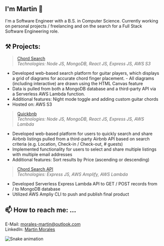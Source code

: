 ## I'm Martin 👋

I'm a Software Engineer with a B.S. in Computer Science. Currently working on personal projects / freelancing and on the search for a Full Stack Software Engineering role.

## ⚒️ Projects:
>[Chord Search](https://github.com/morales-martin/Chord-Search)
<br />*Technologies: Node JS, MongoDB, React JS, Express JS, AWS S3*
- Developed web-based search platform for guitar players, which displays a grid of diagrams for accurate chord finger placement. - All diagrams (including interactive) are drawn using the HTML Canvas feature
- Data is pulled from both a MongoDB database and a third-party API via a Serverless AWS Lambda function.
- Additional features: Night mode toggle and adding custom guitar chords
- Hosted on: AWS S3


>[Quickbnb](https://github.com/morales-martin/Simple-Airbnb-Search)
<br />*Technologies: Node JS, MongoDB, React JS, Express JS, AWS Lambda*
- Developed web-based platform for users to quickly search and share Airbnb listings pulled from a third-party Airbnb API based on search criteria (e.g. Location, Check-in / Check-out, # guests)
- Implemented functionality for users to select and share multiple listings with multiple email addresses
- Additional features: Sort results by Price (ascending or descending)

>[Chord Search API](https://github.com/morales-martin/chord-search-api)
<br />*Technologies: Express JS, AWS Amplify, AWS Lambda*
- Developed Serverless Express Lambda API to GET / POST records from / to MongoDB database
- Utilized AWS Ampliy CLI to push and publish final product


## 📫 How to reach me: ...

E-Mail: [morales-martin@outlook.com](mailto:morales-martin@outlook.com)<br />
LinkedIn: [Martin Morales](https://www.linkedin.com/in/morales-martin24/)

![Snake animation](https://github.com/morales-martin/morales-martin/blob/output/github-contribution-grid-snake.svg)

<!--
**morales-martin/morales-martin** is a ✨ _special_ ✨ repository because its `README.md` (this file) appears on your GitHub profile.

Here are some ideas to get you started:

- 🔭 I’m currently working on ...
- 🌱 I’m currently learning ...
- 👯 I’m looking to collaborate on ...
- 🤔 I’m looking for help with ...
- 💬 Ask me about ...
- 📫 How to reach me: ...
- 😄 Pronouns: ...
- ⚡ Fun fact: ...
-->
